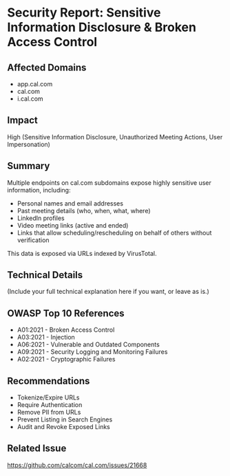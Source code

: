 # Security Report: Sensitive Information Disclosure & Broken Access Control

## Affected Domains
- app.cal.com
- cal.com
- i.cal.com

## Impact
High (Sensitive Information Disclosure, Unauthorized Meeting Actions, User Impersonation)

## Summary
Multiple endpoints on cal.com subdomains expose highly sensitive user information, including:

- Personal names and email addresses
- Past meeting details (who, when, what, where)
- LinkedIn profiles
- Video meeting links (active and ended)
- Links that allow scheduling/rescheduling on behalf of others without verification

This data is exposed via URLs indexed by VirusTotal.

## Technical Details
(Include your full technical explanation here if you want, or leave as is.)

## OWASP Top 10 References
- A01:2021 - Broken Access Control
- A03:2021 - Injection
- A06:2021 - Vulnerable and Outdated Components
- A09:2021 - Security Logging and Monitoring Failures
- A02:2021 - Cryptographic Failures

## Recommendations
- Tokenize/Expire URLs
- Require Authentication
- Remove PII from URLs
- Prevent Listing in Search Engines
- Audit and Revoke Exposed Links

## Related Issue
https://github.com/calcom/cal.com/issues/21668
